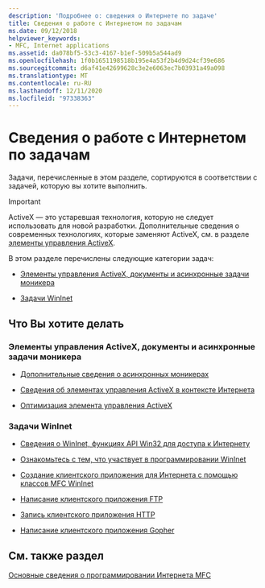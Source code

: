 ```yaml
---
description: 'Подробнее о: сведения о Интернете по задаче'
title: Сведения о работе с Интернетом по задачам
ms.date: 09/12/2018
helpviewer_keywords:
- MFC, Internet applications
ms.assetid: da078bf5-53c3-4167-b1ef-509b5a544ad9
ms.openlocfilehash: 1f0b1651198518b195e4a53f2b4d9d24cf39e686
ms.sourcegitcommit: d6af41e42699628c3e2e6063ec7b03931a49a098
ms.translationtype: MT
ms.contentlocale: ru-RU
ms.lasthandoff: 12/11/2020
ms.locfileid: "97338363"
---
```

# <a name="internet-information-by-task"></a>Сведения о работе с Интернетом по задачам

Задачи, перечисленные в этом разделе, сортируются в соответствии с задачей, которую вы хотите выполнить.

>[!IMPORTANT]
> ActiveX — это устаревшая технология, которую не следует использовать для новой разработки. Дополнительные сведения о современных технологиях, которые заменяют ActiveX, см. в разделе [элементы управления ActiveX](activex-controls.md).

В этом разделе перечислены следующие категории задач:

- [Элементы управления ActiveX, документы и асинхронные задачи моникера](#_core_activex_controls.2c_.documents_and_asynchronous_moniker_tasks)

- [Задачи WinInet](#_core_wininet_tasks)

## <a name="what-do-you-want-to-do"></a>Что Вы хотите делать

### <a name="activex-controls-documents-and-asynchronous-moniker-tasks"></a><a name="_core_activex_controls.2c_.documents_and_asynchronous_moniker_tasks"></a> Элементы управления ActiveX, документы и асинхронные задачи моникера

- [Дополнительные сведения о асинхронных моникерах](asynchronous-monikers-on-the-internet.md)

- [Сведения об элементах управления ActiveX в контексте Интернета](activex-controls-on-the-internet.md)

- [Оптимизация элемента управления ActiveX](mfc-activex-controls-optimization.md)

### <a name="wininet-tasks"></a><a name="_core_wininet_tasks"></a> Задачи WinInet

- [Сведения о WinInet, функциях API Win32 для доступа к Интернету](wininet-basics.md)

- [Ознакомьтесь с тем, что участвует в программировании WinInet](win32-internet-extensions-wininet.md)

- [Создание клиентского приложения для Интернета с помощью классов MFC WinInet](writing-an-internet-client-application-using-mfc-wininet-classes.md)

- [Написание клиентского приложения FTP](steps-in-a-typical-ftp-client-application.md)

- [Запись клиентского приложения HTTP](steps-in-a-typical-http-client-application.md)

- [Написание клиентского приложения Gopher](steps-in-a-typical-gopher-client-application.md)

## <a name="see-also"></a>См. также раздел

[Основные сведения о программировании Интернета MFC](mfc-internet-programming-basics.md)
